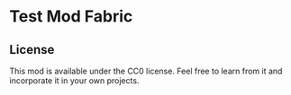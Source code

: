 # Test Mod Fabric

## License

This mod is available under the CC0 license. Feel free to learn from it and incorporate it in your own projects.
